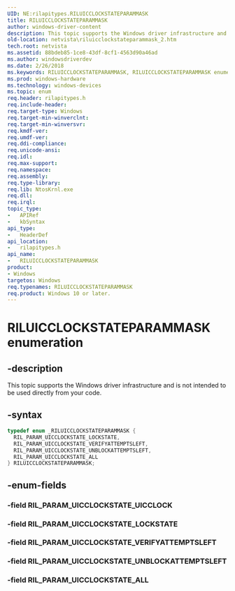 ```yaml
---
UID: NE:rilapitypes.RILUICCLOCKSTATEPARAMMASK
title: RILUICCLOCKSTATEPARAMMASK
author: windows-driver-content
description: This topic supports the Windows driver infrastructure and is not intended to be used directly from your code.
old-location: netvista\riluicclockstateparammask_2.htm
tech.root: netvista
ms.assetid: 88bdeb85-1ce8-43df-8cf1-4563d90a46ad
ms.author: windowsdriverdev
ms.date: 2/26/2018
ms.keywords: RILUICCLOCKSTATEPARAMMASK, RILUICCLOCKSTATEPARAMMASK enumeration [Network Drivers Starting with Windows Vista], RIL_PARAM_UICCLOCKSTATE_ALL, RIL_PARAM_UICCLOCKSTATE_LOCKSTATE, RIL_PARAM_UICCLOCKSTATE_UNBLOCKATTEMPTSLEFT, RIL_PARAM_UICCLOCKSTATE_VERIFYATTEMPTSLEFT, netvista.riluicclockstateparammask_2, rilapitypes/RILUICCLOCKSTATEPARAMMASK, rilapitypes/RIL_PARAM_UICCLOCKSTATE_ALL, rilapitypes/RIL_PARAM_UICCLOCKSTATE_LOCKSTATE, rilapitypes/RIL_PARAM_UICCLOCKSTATE_UNBLOCKATTEMPTSLEFT, rilapitypes/RIL_PARAM_UICCLOCKSTATE_VERIFYATTEMPTSLEFT
ms.prod: windows-hardware
ms.technology: windows-devices
ms.topic: enum
req.header: rilapitypes.h
req.include-header:
req.target-type: Windows
req.target-min-winverclnt:
req.target-min-winversvr:
req.kmdf-ver:
req.umdf-ver:
req.ddi-compliance:
req.unicode-ansi:
req.idl:
req.max-support:
req.namespace:
req.assembly:
req.type-library:
req.lib: NtosKrnl.exe
req.dll:
req.irql:
topic_type:
-	APIRef
-	kbSyntax
api_type:
-	HeaderDef
api_location:
-	rilapitypes.h
api_name:
-	RILUICCLOCKSTATEPARAMMASK
product:
- Windows
targetos: Windows
req.typenames: RILUICCLOCKSTATEPARAMMASK
req.product: Windows 10 or later.
---
```


# RILUICCLOCKSTATEPARAMMASK enumeration


## -description


This topic supports the Windows driver infrastructure and is not intended to be used directly from your code.


## -syntax


```cpp
typedef enum _RILUICCLOCKSTATEPARAMMASK {
  RIL_PARAM_UICCLOCKSTATE_LOCKSTATE,
  RIL_PARAM_UICCLOCKSTATE_VERIFYATTEMPTSLEFT,
  RIL_PARAM_UICCLOCKSTATE_UNBLOCKATTEMPTSLEFT,
  RIL_PARAM_UICCLOCKSTATE_ALL
} RILUICCLOCKSTATEPARAMMASK;
```


## -enum-fields




### -field RIL_PARAM_UICCLOCKSTATE_UICCLOCK


### -field RIL_PARAM_UICCLOCKSTATE_LOCKSTATE


### -field RIL_PARAM_UICCLOCKSTATE_VERIFYATTEMPTSLEFT


### -field RIL_PARAM_UICCLOCKSTATE_UNBLOCKATTEMPTSLEFT


### -field RIL_PARAM_UICCLOCKSTATE_ALL

